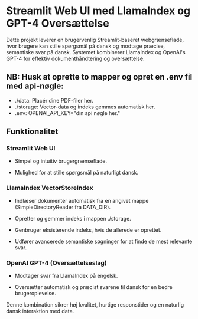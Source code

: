 # Streamlit Web UI med LlamaIndex og GPT-4 Oversættelse

Dette projekt leverer en brugervenlig Streamlit-baseret webgrænseflade, hvor brugere kan stille spørgsmål på dansk og modtage præcise, semantiske svar på dansk. Systemet kombinerer LlamaIndex og OpenAI's GPT-4 for effektiv dokumenthåndtering og oversættelse.


## NB: Husk at oprette to mapper og opret en .env fil med api-nøgle:

- ./data: Placér dine PDF-filer her.
- ./storage: Vector-data og indeks gemmes automatisk her.
- .env: OPENAI_API_KEY="din api nøgle her."


## Funktionalitet

### Streamlit Web UI

- Simpel og intuitiv brugergrænseflade.

- Mulighed for at stille spørgsmål på naturligt dansk.

### LlamaIndex VectorStoreIndex

- Indlæser dokumenter automatisk fra en angivet mappe (SimpleDirectoryReader fra DATA_DIR).

- Opretter og gemmer indeks i mappen ./storage.

- Genbruger eksisterende indeks, hvis de allerede er oprettet.

- Udfører avancerede semantiske søgninger for at finde de mest relevante svar.

### OpenAI GPT-4 (Oversættelseslag)

- Modtager svar fra LlamaIndex på engelsk.

- Oversætter automatisk og præcist svarene til dansk for en bedre brugeroplevelse.

Denne kombination sikrer høj kvalitet, hurtige responstider og en naturlig dansk interaktion med data.

